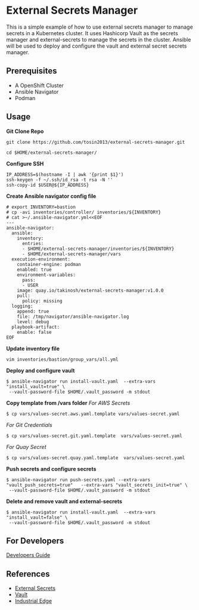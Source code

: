 # External Secrets Manager
This is a simple example of how to use external secrets manager to manage secrets in a Kubernetes cluster. It uses Hashicorp Vault as the secrets manager and external-secrets to manage the secrets in the cluster. Ansible will be used to deploy and configure the vault and external secret secrets manager.

## Prerequisites
- A OpenShift Cluster
- Ansible Navigator
- Podman

## Usage

**Git Clone Repo**
```
git clone https://github.com/tosin2013/external-secrets-manager.git

cd $HOME/external-secrets-manager/
```

**Configure SSH**
```
IP_ADDRESS=$(hostname -I | awk '{print $1}')
ssh-keygen -f ~/.ssh/id_rsa -t rsa -N ''
ssh-copy-id $USER@${IP_ADDRESS}
```

**Create Ansible navigator config file**
```
# export INVENTORY=bastion
# cp -avi inventories/controller/ inventories/${INVENTORY}
# cat >~/.ansible-navigator.yml<<EOF
---
ansible-navigator:
  ansible:
    inventory:
      entries:
      - $HOME/external-secrets-manager/inventories/${INVENTORY}
      - $HOME/external-secrets-manager/vars
  execution-environment:
    container-engine: podman
    enabled: true
    environment-variables:
      pass:
      - USER
    image: quay.io/takinosh/external-secrets-manager:v1.0.0
    pull:
      policy: missing
  logging:
    append: true
    file: /tmp/navigator/ansible-navigator.log
    level: debug
  playbook-artifact:
    enable: false
EOF
```

**Update inventory file**
```
vim inventories/bastion/group_vars/all.yml
```

**Deploy and configure vault**
```
$ ansible-navigator run install-vault.yaml  --extra-vars "install_vault=true" \
 --vault-password-file $HOME/.vault_password -m stdout 
```

**Copy template from /vars folder**
*For AWS Secrets*
```
$ cp vars/values-secret.aws.yaml.template vars/values-secret.yaml
```
*For Git Credentials*
```
$ cp vars/values-secret.git.yaml.template  vars/values-secret.yaml
```
*For Quay Secret*
```
$ cp vars/values-secret.quay.yaml.template  vars/values-secret.yaml
```

**Push secrets and configure secrets**
```
$ ansible-navigator run push-secrets.yaml --extra-vars "vault_push_secrets=true"   --extra-vars "vault_secrets_init=true" \
 --vault-password-file $HOME/.vault_password -m stdout 
```

**Delete and remove vault and external-secrets**
```
$ ansible-navigator run install-vault.yaml  --extra-vars "install_vault=false" \
 --vault-password-file $HOME/.vault_password -m stdout 
```

## For Developers
[Developers Guide](docs/developers.md)

## References
- [External Secrets](https://external-secrets.io/latest/)
- [Vault](https://www.vaultproject.io/)
- [Industrial Edge](https://github.com/validatedpatterns/industrial-edge)